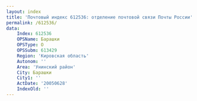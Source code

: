 ```yaml
---
layout: index
title: 'Почтовый индекс 612536: отделение почтовой связи Почты России'
permalink: /612536/
data:
    Index: 612536
    OPSName: Барашки
    OPSType: О
    OPSSubm: 613429
    Region: 'Кировская область'
    Autonom: ''
    Area: 'Унинский район'
    City: Барашки
    City1: ''
    ActDate: '20050628'
    IndexOld: ''
---
```


